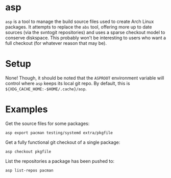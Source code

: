 # asp

`asp` is a tool to manage the build source files used to create Arch Linux
packages. It attempts to replace the `abs` tool, offering more up to date
sources (via the svntogit repositories) and uses a sparse checkout model to
conserve diskspace. This probably won't be interesting to users who want a
full checkout (for whatever reason that may be).

# Setup

None! Though, it should be noted that the `ASPROOT` environment variable
will control where `asp` keeps its local git repo. By default, this is
`${XDG_CACHE_HOME:-$HOME/.cache}/asp`.

# Examples

Get the source files for some packages:

~~~
asp export pacman testing/systemd extra/pkgfile
~~~

Get a fully functional git checkout of a single package:

~~~
asp checkout pkgfile
~~~

List the repositories a package has been pushed to:

~~~
asp list-repos pacman
~~~

